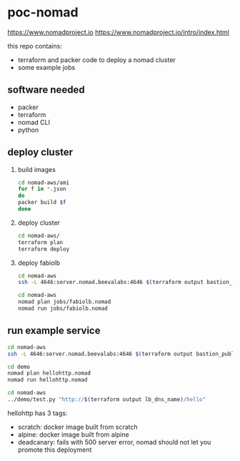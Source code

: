 # poc-nomad

https://www.nomadproject.io
https://www.nomadproject.io/intro/index.html

this repo contains:
* terraform and packer code to deploy a nomad cluster
* some example jobs

## software needed
* packer
* terraform
* nomad CLI
* python

## deploy cluster
1. build images
    ```bash
    cd nomad-aws/ami
    for f in *.json
    do
    packer build $f
    done
    ```
2. deploy cluster
    ```bash
    cd nomad-aws/
    terraform plan
    terraform deploy
    ```
3. deploy fabiolb
    ```bash
    cd nomad-aws
    ssh -L 4646:server.nomad.beevalabs:4646 $(terraform output bastion_public_ip) # tunnel to nomad API
    ```
    ```bash
    cd nomad-aws
    nomad plan jobs/fabiolb.nomad
    nomad run jobs/fabiolb.nomad
    ```

## run example service
```bash
cd nomad-aws
ssh -L 4646:server.nomad.beevalabs:4646 $(terraform output bastion_public_ip) # tunnel to nomad API
```

```bash
cd demo
nomad plan hellohttp.nomad
nomad run hellohttp.nomad
```

```bash
cd nomad-aws
../demo/test.py "http://$(terraform output lb_dns_name)/hello"
```

hellohttp has 3 tags:
* scratch: docker image built from scratch
* alpine: docker image built from alpine
* deadcanary: fails with 500 server error, nomad should not let you promote this deployment

